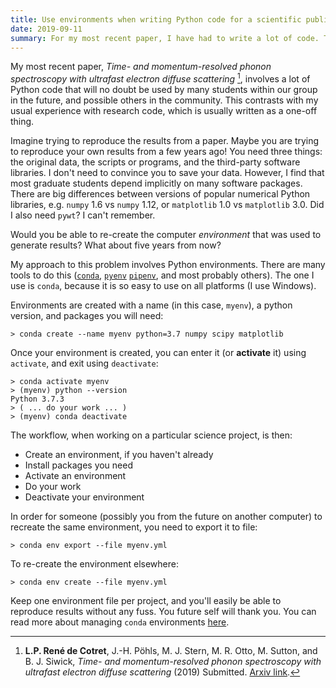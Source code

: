 ```yaml
---
title: Use environments when writing Python code for a scientific publication
date: 2019-09-11
summary: For my most recent paper, I have had to write a lot of code. This code will need to be re-used in the near future, possibly by others. Here's how I ensure that the results can easily be reproduced.
---
```


My most recent paper, _Time- and momentum-resolved phonon spectroscopy with ultrafast electron diffuse scattering_ [^1], involves a lot of Python code that will no doubt be used by many students within our group in the future, and possible others in the community. This contrasts with my usual experience with research code, which is usually written as a one-off thing.

Imagine trying to reproduce the results from a paper. Maybe you are trying to reproduce your own results from a few years ago! You need three things: the original data, the scripts or programs, and the third-party software libraries. I don't need to convince you to save your data. However, I find that most graduate students depend implicitly on many software packages. There are big differences between versions of popular numerical Python libraries, e.g. `numpy` 1.6 vs `numpy` 1.12, or `matplotlib` 1.0 vs `matplotlib` 3.0. Did I also need `pywt`? I can't remember. 

Would you be able to re-create the computer _environment_ that was used to generate results? What about five years from now?

My approach to this problem involves Python environments. There are many tools to do this ([`conda`](https://conda.io/en/latest/), [`pyenv`](https://github.com/pyenv/pyenv) [`pipenv`](https://docs.pipenv.org/en/latest/), and most probably others). The one I use is `conda`, because it is so easy to use on all platforms (I use Windows).

Environments are created with a name (in this case, `myenv`), a python version, and packages you will need:

```
> conda create --name myenv python=3.7 numpy scipy matplotlib
```

Once your environment is created, you can enter it (or __activate__ it) using `activate`, and exit using `deactivate`:

```
> conda activate myenv
> (myenv) python --version
Python 3.7.3
> ( ... do your work ... )
> (myenv) conda deactivate
```

The workflow, when working on a particular science project, is then:

* Create an environment, if you haven't already
* Install packages you need
* Activate an environment
* Do your work
* Deactivate your environment

In order for someone (possibly you from the future on another computer) to recreate the same environment, you need to export it to file:

```
> conda env export --file myenv.yml
```

To re-create the environment elsewhere:

```
> conda env create --file myenv.yml
```

Keep one environment file per project, and you'll easily be able to reproduce results without any fuss. You future self will thank you. You can read more about managing `conda` environments [here](https://docs.conda.io/projects/conda/en/latest/user-guide/tasks/manage-environments.html).

[^1]: __L.P. René de Cotret__, J.-H. Pöhls, M. J. Stern, M. R. Otto, M. Sutton, and B. J. Siwick, _Time- and momentum-resolved phonon spectroscopy with ultrafast electron diffuse scattering_ (2019) Submitted. [Arxiv link](https://arxiv.org/abs/1908.02795).